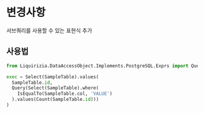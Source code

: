 # 변경사항

서브쿼리를 사용할 수 있는 표현식 추가

## 사용법

```python
from Liquirizia.DataAccessObject.Implements.PostgreSQL.Exprs import Query

exec = Select(SampleTable).values(
  SampleTable.id,
  Query(Select(SampleTable).where(
    IsEqualTo(SampleTable.col, 'VALUE')
  ).values(Count(SampleTable.id)))
)
```
